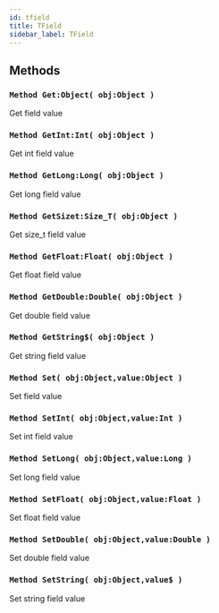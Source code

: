 ```yaml
---
id: tfield
title: TField
sidebar_label: TField
---
```



## Methods

### `Method Get:Object( obj:Object )`

Get field value


### `Method GetInt:Int( obj:Object )`

Get int field value


### `Method GetLong:Long( obj:Object )`

Get long field value


### `Method GetSizet:Size_T( obj:Object )`

Get size_t field value


### `Method GetFloat:Float( obj:Object )`

Get float field value


### `Method GetDouble:Double( obj:Object )`

Get double field value


### `Method GetString$( obj:Object )`

Get string field value


### `Method Set( obj:Object,value:Object )`

Set field value


### `Method SetInt( obj:Object,value:Int )`

Set int field value


### `Method SetLong( obj:Object,value:Long )`

Set long field value


### `Method SetFloat( obj:Object,value:Float )`

Set float field value


### `Method SetDouble( obj:Object,value:Double )`

Set double field value


### `Method SetString( obj:Object,value$ )`

Set string field value


